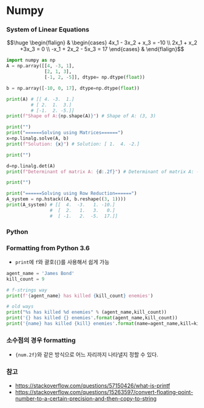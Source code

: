 # Numpy
### System of Linear Equations
$$\huge
\begin{flalign}
&
	\begin{cases}
	4x_1 - 3x_2 + x_3 = -10 \\
	2x_1 + x_2 +3x_3 = 0 \\
	-x_1 + 2x_2 - 5x_3 = 17
	\end{cases}	
&
\end{flalign}$$
```python
import numpy as np
A = np.array([[4, -3, 1],
              [2, 1, 3],
              [-1, 2, -5]], dtype= np.dtype(float))

b = np.array([-10, 0, 17], dtype=np.dtype(float))

print(A) # [[ 4. -3.  1.]
         # [ 2.  1.  3.]
         # [-1.  2. -5.]]
print(f"Shape of A:{np.shape(A)}") # Shape of A: (3, 3)

print("")
print("======Solving using Matrices======")
x=np.linalg.solve(A, b)
print(f"Solution: {x}") # Solution: [ 1.  4. -2.]

print("")

d=np.linalg.det(A)
print(f"Determinant of matrix A: {d:.2f}") # Determinant of matrix A: -60.00

print("")

print("======Solving using Row Reduction======")
A_system = np.hstack((A, b.reshape((3, 1))))
print(A_system) # [[  4.  -3.   1. -10.]
                #  [  2.   1.   3.   0.]
                #  [ -1.   2.  -5.  17.]]

```
### Python
### Formatting from Python 3.6
- `print`에 `f`와 괄호(`{`)를 사용해서 쉽게 가능
```python
agent_name = 'James Bond'
kill_count = 9

# f-strings way
print(f'{agent_name} has killed {kill_count} enemies')

# old ways
print("%s has killed %d enemies" % (agent_name,kill_count))
print('{} has killed {} enemies'.format(agent_name,kill_count))
print('{name} has killed {kill} enemies'.format(name=agent_name,kill=kill_count))
```
### 소수점의 경우 formatting
- `{num.2f}`와 같은 방식으로 어느 자리까지 나타낼지 정할 수 있다.

### 참고
- https://stackoverflow.com/questions/57150426/what-is-printf
- https://stackoverflow.com/questions/15263597/convert-floating-point-number-to-a-certain-precision-and-then-copy-to-string